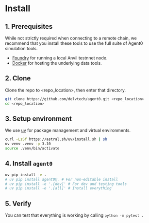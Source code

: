 # Install

## 1. Prerequisites
While not strictly required when connecting to a remote chain, we recommend that you install these tools to use the full suite of Agent0 simulation tools.

- [Foundry](https://book.getfoundry.sh/getting-started/installation) for running a local Anvil testnnet node.
- [Docker](https://docs.docker.com/engine/install/) for hosting the underlying data tools.

## 2. Clone
Clone the repo to <repo_location>, then enter that directory.

```bash
git clone https://github.com/delvtech/agent0.git <repo_location>
cd <repo_location>
```

## 3. Setup environment
We use [uv](https://github.com/astral-sh/uv) for package management and virtual environments.

```bash
curl -LsSf https://astral.sh/uv/install.sh | sh
uv venv .venv -p 3.10
source .venv/bin/activate
```

## 4. Install `agent0`
```bash
uv pip install -e .
# uv pip install agent0@. # For non-editable install
# uv pip install -e '.[dev]' # For dev and testing tools
# uv pip install -e '.[all]' # Install everything
```

## 5. Verify

You can test that everything is working by calling `python -m pytest .`
